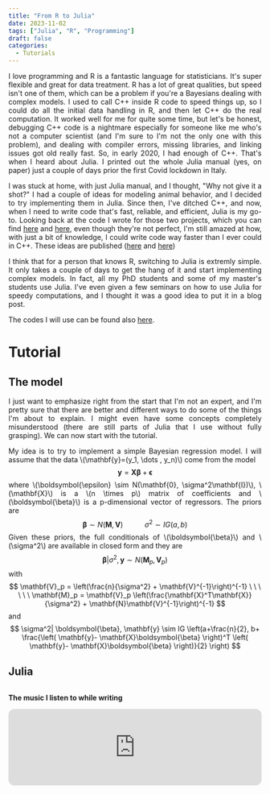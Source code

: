 ```yaml
---
title: "From R to Julia"
date: 2023-11-02
tags: ["Julia", "R", "Programming"]
draft: false
categories:
  - Tutorials
---
```

<style>body {text-align: justify}</style>


<!--!jupyter nbconvert notebooks/2023-11-02-From-R-To-Julia.ipynb --to markdown  --output 2023-11-02-From-R-To-Julia --output-dir "/Users/gianlucamastrantonio/Dropbox (Politecnico di Torino Staff)/lavori/gitrepo/gianlucamastrantonio.github.io/content/post" -->


I love programming and R is a fantastic language for statisticians. It's super flexible and great for data treatment. R has a lot of great qualities, but speed isn't one of them, which can be a problem if you're a Bayesians dealing with complex models. I used to call C++ inside R code to speed things up, so I could do all the initial data handling in R, and then let C++ do the real computation.  It worked well for me for quite some time, but let's be honest, debugging C++ code is a nightmare especially for someone like me who's not a computer scientist (and I'm sure to I'm not the only one with this problem), and dealing with compiler errors, missing libraries, and linking issues got old
really fast.  So, in early 2020, I had enough of C++. That's when I heard about Julia.  I printed out the whole Julia manual (yes, on paper) just a couple of days prior the first Covid lockdown in Italy.



I was stuck at home, with just Julia manual, and I thought, "Why not give it a shot?" I had a couple of ideas for modeling animal behavior, and I decided to try implementing them in Julia. Since then, I've ditched C++, and now, when I need to write code that's fast, reliable, and efficient, Julia is my go-to. Looking back at the code I wrote for those two projects, which you can find [here](https://github.com/GianlucaMastrantonio/multiple_animals_movement_model) and [here](https://github.com/GianlucaMastrantonio/STAP_HMM_model), even though they're not perfect, I'm still amazed at how, with just a bit of knowledge, I could write code way faster than I ever could in C++.  These ideas are published ([here](https://doi.org/10.1111/rssc.12561) and [here](https://projecteuclid.org/journals/annals-of-applied-statistics/volume-16/issue-3/Modeling-animal-movement-with-directional-persistence-and-attractive-points/10.1214/21-AOAS1584.short))



I think that for a person that knows R, switching to Julia is extremly simple.  It only takes a couple of days to get the hang of it and start implementing complex models. In fact, all my PhD students and some of my master's students use Julia. I've even given a few seminars on how to use Julia for speedy computations, and I thought it was a good idea to put it in a blog post.

The codes I will use can be found also [here](https://github.com/GianlucaMastrantonio/FromRtoJulia).


# Tutorial
## The model

I just want to emphasize right from the start that I'm not an expert, and I'm pretty sure that there are better and different ways to do some of the things I'm about to explain. I might even have some concepts completely misunderstood (there are still parts of Julia that I use without fully grasping). We can now start with the tutorial. 

My idea is to try to implement a simple Bayesian regression model. I will assume that the data \\(\mathbf{y}=(y_1, \dots , y_n)\\) come from the model
$$
\mathbf{y} = \mathbf{X}\boldsymbol{\beta}+ \boldsymbol{\epsilon}
$$
where \\(\boldsymbol{\epsilon} \sim N(\mathbf{0}, \sigma^2\mathbf{I})\\), \\(\mathbf{X}\\) is a \\(n \times p\\) matrix of coefficients and  \\(\boldsymbol{\beta}\\) is a p-dimensional vector of regressors. The priors are
$$
\boldsymbol{\beta} \sim N(\mathbf{M}, \mathbf{V}) \ \ \ \ \ \ \ \ \ \ \ \sigma^2  \sim IG(a,b)
$$
Given these priors, the full conditionals of \\(\boldsymbol{\beta}\\) and \\(\sigma^2\\) are available in closed form and they are
$$
\boldsymbol{\beta} | \sigma^2, \mathbf{y} \sim N(\mathbf{M}_p, \mathbf{V}_p)
$$
with 
$$
\mathbf{V}_p = \left(\frac{n}{\sigma^2} + \mathbf{V}^{-1}\right)^{-1} \ \ \ \ \  \ \mathbf{M}_p = \mathbf{V}_p \left(\frac{\mathbf{X}^T\mathbf{X}}{\sigma^2} + \mathbf{N}\mathbf{V}^{-1}\right)^{-1}
$$
and
$$
 \sigma^2| \boldsymbol{\beta}, \mathbf{y} \sim IG \left(a+\frac{n}{2}, b+ \frac{\left( \mathbf{y}- \mathbf{X}\boldsymbol{\beta} \right)^T \left( \mathbf{y}- \mathbf{X}\boldsymbol{\beta} \right)}{2} \right)
$$

## Julia 


```julia

```

**The music I listen to while writing**
<iframe style="border-radius:12px" src="https://open.spotify.com/embed/album/6wtDAlsbBwBpTLxsIxqqUD?utm_source=generator&theme=0" width="100%" height="152" frameBorder="0" allowfullscreen="" allow="autoplay; clipboard-write; encrypted-media; fullscreen; picture-in-picture" loading="lazy"></iframe>


```julia


```
